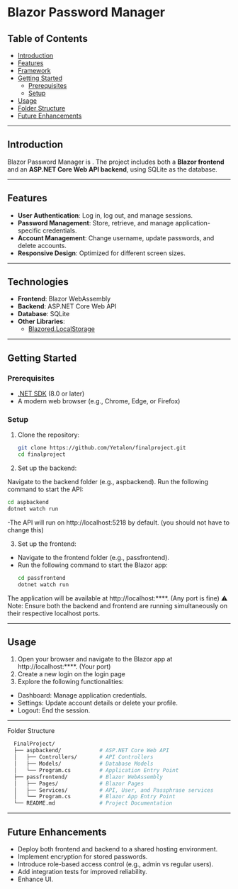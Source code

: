 # Blazor Password Manager

## Table of Contents

- [Introduction](#introduction)
- [Features](#features)
- [Framework](#technologies)
- [Getting Started](#getting-started)
  - [Prerequisites](#prerequisites)
  - [Setup](#setup)
- [Usage](#usage)
- [Folder Structure](#folder-structure)
- [Future Enhancements](#future-enhancements)

---

## Introduction

Blazor Password Manager is . The project includes both a **Blazor frontend** and an **ASP.NET Core Web API backend**, using SQLite as the database.

---

## Features

- **User Authentication**: Log in, log out, and manage sessions.
- **Password Management**: Store, retrieve, and manage application-specific credentials.
- **Account Management**: Change username, update passwords, and delete accounts.
- **Responsive Design**: Optimized for different screen sizes.

---

## Technologies

- **Frontend**: Blazor WebAssembly
- **Backend**: ASP.NET Core Web API
- **Database**: SQLite
- **Other Libraries**:
  - [Blazored.LocalStorage](https://github.com/Blazored/LocalStorage)

---

## Getting Started

### Prerequisites

- [.NET SDK](https://dotnet.microsoft.com/download) (8.0 or later)
- A modern web browser (e.g., Chrome, Edge, or Firefox)

### Setup

1. Clone the repository:

   ```bash
   git clone https://github.com/Yetalon/finalproject.git
   cd finalproject
   ```
2. Set up the backend:

Navigate to the backend folder (e.g., aspbackend).
Run the following command to start the API:
  ```bash
  cd aspbackend
  dotnet watch run
  ```
-The API will run on http://localhost:5218 by default. (you should not have to change this)

3. Set up the frontend:

- Navigate to the frontend folder (e.g., passfrontend).
- Run the following command to start the Blazor app:
  ```bash
  cd passfrontend
  dotnet watch run
  ```
The application will be available at http://localhost:****. (Any port is fine)
⚠️ Note: Ensure both the backend and frontend are running simultaneously on their respective localhost ports.

---

## Usage
1. Open your browser and navigate to the Blazor app at http://localhost:****. (Your port)
2. Create a new login on the login page
3. Explore the following functionalities:
- Dashboard: Manage application credentials.
- Settings: Update account details or delete your profile.
- Logout: End the session.

---

Folder Structure
  ```bash
    FinalProject/
    ├── aspbackend/            # ASP.NET Core Web API
    │   ├── Controllers/       # API Controllers
    │   ├── Models/            # Database Models
    │   └── Program.cs         # Application Entry Point
    ├── passfrontend/          # Blazor WebAssembly
    │   ├── Pages/             # Blazor Pages
    │   ├── Services/          # API, User, and Passphrase services
    │   └── Program.cs         # Blazor App Entry Point
    └── README.md              # Project Documentation
  ```

---

## Future Enhancements
- Deploy both frontend and backend to a shared hosting environment.
- Implement encryption for stored passwords.
- Introduce role-based access control (e.g., admin vs regular users).
- Add integration tests for improved reliability.
- Enhance UI.
